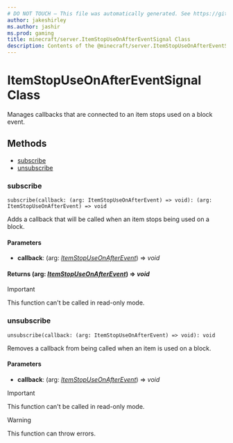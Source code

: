 ```yaml
---
# DO NOT TOUCH — This file was automatically generated. See https://github.com/mojang/minecraftapidocsgenerator to modify descriptions, examples, etc.
author: jakeshirley
ms.author: jashir
ms.prod: gaming
title: minecraft/server.ItemStopUseOnAfterEventSignal Class
description: Contents of the @minecraft/server.ItemStopUseOnAfterEventSignal class.
---
```

# ItemStopUseOnAfterEventSignal Class

Manages callbacks that are connected to an item stops used on a block event.

## Methods
- [subscribe](#subscribe)
- [unsubscribe](#unsubscribe)

### **subscribe**
`
subscribe(callback: (arg: ItemStopUseOnAfterEvent) => void): (arg: ItemStopUseOnAfterEvent) => void
`

Adds a callback that will be called when an item stops being used on a block.

#### **Parameters**
- **callback**: (arg: [*ItemStopUseOnAfterEvent*](ItemStopUseOnAfterEvent.md)) => *void*

#### **Returns** (arg: [*ItemStopUseOnAfterEvent*](ItemStopUseOnAfterEvent.md)) => *void*

> [!IMPORTANT]
> This function can't be called in read-only mode.

### **unsubscribe**
`
unsubscribe(callback: (arg: ItemStopUseOnAfterEvent) => void): void
`

Removes a callback from being called when an item is used on a block.

#### **Parameters**
- **callback**: (arg: [*ItemStopUseOnAfterEvent*](ItemStopUseOnAfterEvent.md)) => *void*

> [!IMPORTANT]
> This function can't be called in read-only mode.

> [!WARNING]
> This function can throw errors.
